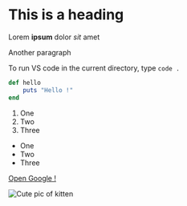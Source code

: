 # This is a heading

Lorem **ipsum** dolor _sit_ amet

Another paragraph

To run VS code in the current directory, type ```code .```

```ruby
def hello
    puts "Hello !"
end
```
1. One
2. Two
3. Three
   
- One
- Two
- Three

[Open Google !](www.google.com)

![Cute pic of kitten](http://placekitten.com/200/300)





